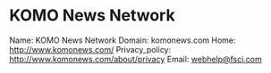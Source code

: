 
# KOMO News Network

Name: KOMO News Network
Domain: komonews.com
Home: http://www.komonews.com/
Privacy_policy: http://www.komonews.com/about/privacy
Email: webhelp@fsci.com
